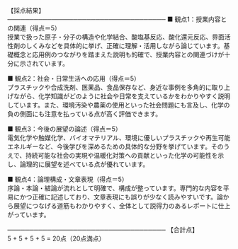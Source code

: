 【採点結果】  
────────────────────────────────────
■ 観点1：授業内容との関連（得点＝5）  
授業で扱った原子・分子の構造や化学結合、酸塩基反応、酸化還元反応、界面活性剤のしくみなどを具体的に挙げ、正確に理解・活用しながら論じています。基礎概念と応用例のつながりを踏まえた説明も的確で、授業内容との関連づけが十分に示されています。

■ 観点2：社会・日常生活への応用（得点＝5）  
プラスチックや合成洗剤、医薬品、食品保存など、身近な事例を多角的に取り上げながら、化学知識がどのように社会や日常を支えているかをわかりやすく説明しています。また、環境汚染や農薬の使用といった社会問題にも言及し、化学の負の側面にも注意を払っている点が高く評価できます。

■ 観点3：今後の展望の論述（得点＝5）  
電気化学や触媒化学、バイオマテリアル、環境に優しいプラスチックや再生可能エネルギーなど、今後学びを深めるための具体的な分野を挙げています。そのうえで、持続可能な社会の実現や温暖化対策への貢献といった化学の可能性を示し、論理的に展望を述べている点が優れています。

■ 観点4：論理構成・文章表現（得点＝5）  
序論・本論・結論が流れとして明確で、構成が整っています。専門的な内容を平易にかつ正確に記述しており、文章表現にも誤りが少なく読みやすいです。論から展望につなげる道筋もわかりやすく、全体として説得力のあるレポートに仕上がっています。

────────────────────────────────────
【合計点】  
5 + 5 + 5 + 5 = 20点（20点満点）